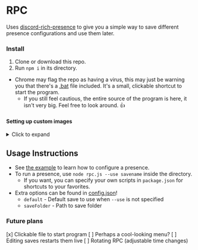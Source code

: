 # RPC
Uses [discord-rich-presence](https://github.com/devsnek/discord-rich-presence) to give you a simple way to save different presence configurations and use them later.

### Install
1. Clone or download this repo.
1. Run `npm i` in its directory.
- Chrome may flag the repo as having a virus, this may just be warning you that there's a [.bat](./startRPC.bat) file included. It's a small, clickable shortcut to start the program.
  - If you still feel cautious, the entire source of the program is here, it isn't very big. Feel free to look around. 👍

#### Setting up custom images
<details>
  <summary>Click to expand</summary>

  1. Go to the [developers page](https://discordapp.com/developers/applications/me) and create an application.
  1. Scroll down to where it says in big bold letters "Rich Presence", and enable it.
  1. Upload your images. Their names will be what to specify in the config as "largeImageName" and "smallImageName". Remember to save it!
  1. Scroll up and grab its client ID. This is what you put as the first option in your saves.
</details>

## Usage Instructions

- See [the example](./saves/example.js) to learn how to configure a presence.
- To run a presence, use `node rpc.js --use savename` inside the directory.
  - If you want, you can specify your own scripts in `package.json` for shortcuts to your favorites.
- Extra options can be found in [config.json](./config.json)!
  - `default` - Default save to use when `--use` is not specified
  - `saveFolder` - Path to save folder

### Future plans
[x] Clickable file to start program
[ ] Perhaps a cool-looking menu?
[ ] Editing saves restarts them live
[ ] Rotating RPC (adjustable time changes)
